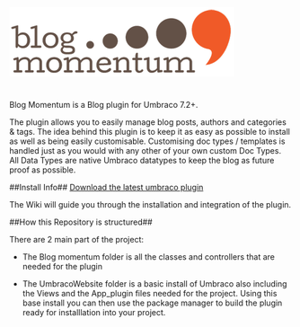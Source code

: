 ![logo.jpg](UmbracoWebsite/UmbracoBookshelf/Blog%20Momentum/images/logo.png)

# #

Blog Momentum is a Blog plugin for Umbraco 7.2+.

The plugin allows you to easily manage blog posts, authors and categories & tags. The idea behind this plugin is to 
keep it as easy as possible to install as well as being easily customisable. Customising doc types / templates is handled 
just as you would with any other of your own custom Doc Types. All Data Types are native Umbraco datatypes to keep the blog 
as future proof as possible.

##Install Info##
[Download the latest umbraco plugin](https://github.com/DigitalMomentum/BlogMomentum/tree/master/UmbracoWebsite/media/created-packages)

The  Wiki will guide you through the installation and integration of the plugin.

##How this Repository is structured##

There are 2 main part of the project:

* The Blog momentum folder is all the classes and controllers that are needed for the plugin

* The UmbracoWebsite folder is a basic install of Umbraco also including the Views and the App_plugin files needed for the project. Using this base install you can then use the package manager to build the plugin ready for installlation into your project.
